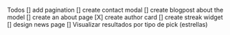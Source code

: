 Todos
[] add pagination
[] create contact modal
[] create blogpost about the model
[] create an about page
[X] create author card
[] create streak widget
[] design news page
[] Visualizar resultados por tipo de pick (estrellas)
